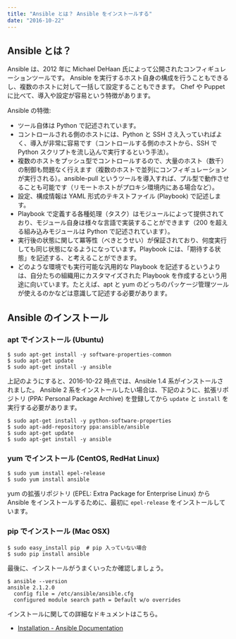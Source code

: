 ```yaml
---
title: "Ansible とは？ Ansible をインストールする"
date: "2016-10-22"
---
```


Ansible とは？
----

Ansible は、2012 年に Michael DeHaan 氏によって公開されたコンフィギュレーションツールです。
Ansible を実行するホスト自身の構成を行うこともできるし、複数のホストに対して一括して設定することもできます。
Chef や Puppet に比べて、導入や設定が容易という特徴があります。

Ansible の特徴:

* ツール自体は Python で記述されています。
* コントロールされる側のホストには、Python と SSH さえ入っていればよく、導入が非常に容易です（コントロールする側のホストから、SSH で Python スクリプトを流し込んで実行するという手法）。
* 複数のホストをプッシュ型でコントロールするので、大量のホスト（数千）の制御も問題なく行えます（複数のホストで並列にコンフィギュレーションが実行される）。ansible-pull というツールを導入すれば、プル型で動作させることも可能です（リモートホストがプロキシ環境内にある場合など）。
* 設定、構成情報は YAML 形式のテキストファイル (Playbook) で記述します。
* Playbook で定義する各種処理（タスク）はモジュールによって提供されており、モジュール自身は様々な言語で実装することができます（200 を超える組み込みモジュールは Python で記述されています）。
* 実行後の状態に関して冪等性（べきとうせい）が保証されており、何度実行しても同じ状態になるようになっています。Playbook には、「期待する状態」を記述する、と考えることができます。
* どのような環境でも実行可能な汎用的な Playbook を記述するというよりは、自分たちの組織用にカスタマイズされた Playbook を作成するという用途に向いています。たとえば、apt と yum のどっちのパッケージ管理ツールが使えるのかなどは意識して記述する必要があります。


Ansible のインストール
----

### apt でインストール (Ubuntu)

```
$ sudo apt-get install -y software-properties-common
$ sudo apt-get update
$ sudo apt-get install -y ansible
```

上記のようにすると、2016-10-22 時点では、Ansible 1.4 系がインストールされました。
Ansible 2 系をインストールしたい場合は、下記のように、拡張リポジトリ (PPA: Personal Package Archive) を登録してから `update` と `install` を実行する必要があります。

```
$ sudo apt-get install -y python-software-properties
$ sudo apt-add-repository ppa:ansible/ansible
$ sudo apt-get update
$ sudo apt-get install -y ansible
```

### yum でインストール (CentOS, RedHat Linux)

```
$ sudo yum install epel-release
$ sudo yum install ansible
```

yum の拡張リポジトリ (EPEL: Extra Package for Enterprise Linux) から Ansible をインストールするために、最初に `epel-release` をインストールしています。

### pip でインストール (Mac OSX)

```
$ sudo easy_install pip  # pip 入っていない場合
$ sudo pip install ansible
```

最後に、インストールがうまくいったか確認しましょう。

```
$ ansible --version
ansible 2.1.2.0
  config file = /etc/ansible/ansible.cfg
  configured module search path = Default w/o overrides
```

インストールに関しての詳細なドキュメントはこちら。

* [Installation - Ansible Documentation](http://docs.ansible.com/ansible/intro_installation.html)


